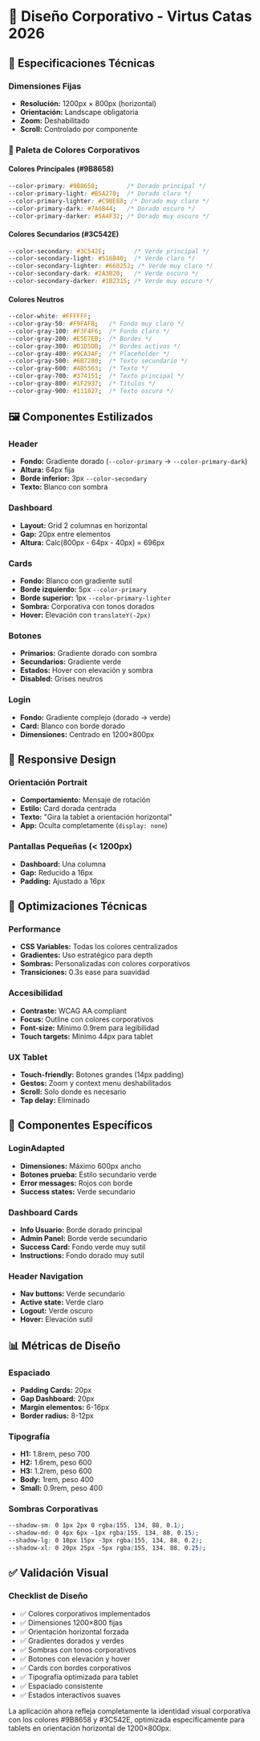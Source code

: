 # 🎨 Diseño Corporativo - Virtus Catas 2026

## 📐 Especificaciones Técnicas

### Dimensiones Fijas
- **Resolución:** 1200px × 800px (horizontal)
- **Orientación:** Landscape obligatoria
- **Zoom:** Deshabilitado
- **Scroll:** Controlado por componente

### 🎨 Paleta de Colores Corporativos

#### Colores Principales (#9B8658)
```css
--color-primary: #9B8658;        /* Dorado principal */
--color-primary-light: #B5A270;  /* Dorado claro */
--color-primary-lighter: #C9BE88; /* Dorado muy claro */
--color-primary-dark: #7A6B44;   /* Dorado oscuro */
--color-primary-darker: #5A4F32; /* Dorado muy oscuro */
```

#### Colores Secundarios (#3C542E)
```css
--color-secondary: #3C542E;        /* Verde principal */
--color-secondary-light: #516B40;  /* Verde claro */
--color-secondary-lighter: #668252; /* Verde muy claro */
--color-secondary-dark: #2A3B20;   /* Verde oscuro */
--color-secondary-darker: #1B2315; /* Verde muy oscuro */
```

#### Colores Neutros
```css
--color-white: #FFFFFF;
--color-gray-50: #F9FAFB;   /* Fondo muy claro */
--color-gray-100: #F3F4F6;  /* Fondo claro */
--color-gray-200: #E5E7EB;  /* Bordes */
--color-gray-300: #D1D5DB;  /* Bordes activos */
--color-gray-400: #9CA3AF;  /* Placeholder */
--color-gray-500: #6B7280;  /* Texto secundario */
--color-gray-600: #4B5563;  /* Texto */
--color-gray-700: #374151;  /* Texto principal */
--color-gray-800: #1F2937;  /* Títulos */
--color-gray-900: #111827;  /* Texto oscuro */
```

## 🖼️ Componentes Estilizados

### Header
- **Fondo:** Gradiente dorado (`--color-primary` → `--color-primary-dark`)
- **Altura:** 64px fija
- **Borde inferior:** 3px `--color-secondary`
- **Texto:** Blanco con sombra

### Dashboard
- **Layout:** Grid 2 columnas en horizontal
- **Gap:** 20px entre elementos
- **Altura:** Calc(800px - 64px - 40px) = 696px

### Cards
- **Fondo:** Blanco con gradiente sutil
- **Borde izquierdo:** 5px `--color-primary`
- **Borde superior:** 1px `--color-primary-lighter`
- **Sombra:** Corporativa con tonos dorados
- **Hover:** Elevación con `translateY(-2px)`

### Botones
- **Primarios:** Gradiente dorado con sombra
- **Secundarios:** Gradiente verde
- **Estados:** Hover con elevación y sombra
- **Disabled:** Grises neutros

### Login
- **Fondo:** Gradiente complejo (dorado → verde)
- **Card:** Blanco con borde dorado
- **Dimensiones:** Centrado en 1200×800px

## 📱 Responsive Design

### Orientación Portrait
- **Comportamiento:** Mensaje de rotación
- **Estilo:** Card dorada centrada
- **Texto:** "Gira la tablet a orientación horizontal"
- **App:** Oculta completamente (`display: none`)

### Pantallas Pequeñas (< 1200px)
- **Dashboard:** Una columna
- **Gap:** Reducido a 16px
- **Padding:** Ajustado a 16px

## 🔧 Optimizaciones Técnicas

### Performance
- **CSS Variables:** Todas los colores centralizados
- **Gradientes:** Uso estratégico para depth
- **Sombras:** Personalizadas con colores corporativos
- **Transiciones:** 0.3s ease para suavidad

### Accesibilidad
- **Contraste:** WCAG AA compliant
- **Focus:** Outline con colores corporativos
- **Font-size:** Mínimo 0.9rem para legibilidad
- **Touch targets:** Mínimo 44px para tablet

### UX Tablet
- **Touch-friendly:** Botones grandes (14px padding)
- **Gestos:** Zoom y context menu deshabilitados
- **Scroll:** Solo donde es necesario
- **Tap delay:** Eliminado

## 🎯 Componentes Específicos

### LoginAdapted
- **Dimensiones:** Máximo 600px ancho
- **Botones prueba:** Estilo secundario verde
- **Error messages:** Rojos con borde
- **Success states:** Verde secundario

### Dashboard Cards
- **Info Usuario:** Borde dorado principal
- **Admin Panel:** Borde verde secundario  
- **Success Card:** Fondo verde muy sutil
- **Instructions:** Fondo dorado muy sutil

### Header Navigation
- **Nav buttons:** Verde secundario
- **Active state:** Verde claro
- **Logout:** Verde oscuro
- **Hover:** Elevación sutil

## 📊 Métricas de Diseño

### Espaciado
- **Padding Cards:** 20px
- **Gap Dashboard:** 20px
- **Margin elementos:** 6-16px
- **Border radius:** 8-12px

### Tipografía
- **H1:** 1.8rem, peso 700
- **H2:** 1.6rem, peso 600  
- **H3:** 1.2rem, peso 600
- **Body:** 1rem, peso 400
- **Small:** 0.9rem, peso 400

### Sombras Corporativas
```css
--shadow-sm: 0 1px 2px 0 rgba(155, 134, 88, 0.1);
--shadow-md: 0 4px 6px -1px rgba(155, 134, 88, 0.15);
--shadow-lg: 0 10px 15px -3px rgba(155, 134, 88, 0.2);
--shadow-xl: 0 20px 25px -5px rgba(155, 134, 88, 0.25);
```

## ✅ Validación Visual

### Checklist de Diseño
- ✅ Colores corporativos implementados
- ✅ Dimensiones 1200×800 fijas
- ✅ Orientación horizontal forzada
- ✅ Gradientes dorados y verdes
- ✅ Sombras con tonos corporativos
- ✅ Botones con elevación y hover
- ✅ Cards con bordes corporativos
- ✅ Tipografía optimizada para tablet
- ✅ Espaciado consistente
- ✅ Estados interactivos suaves

La aplicación ahora refleja completamente la identidad visual corporativa con los colores #9B8658 y #3C542E, optimizada específicamente para tablets en orientación horizontal de 1200×800px.